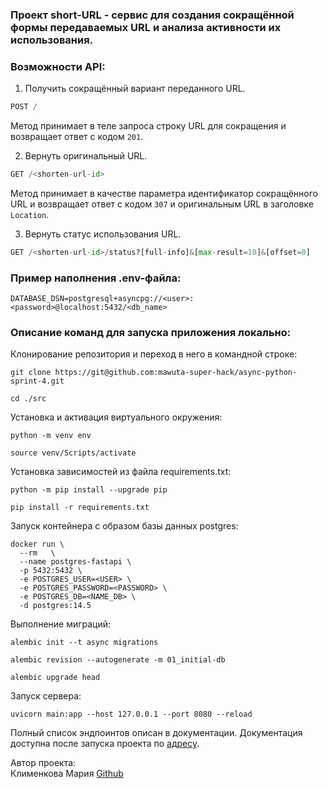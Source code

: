 ### Проект short-URL - сервис для создания сокращённой формы передаваемых URL и анализа активности их использования.

### Возможности API:

1. Получить сокращённый вариант переданного URL.

```python
POST /
```

Метод принимает в теле запроса строку URL для сокращения и возвращает ответ с кодом `201`.

2. Вернуть оригинальный URL.

```python
GET /<shorten-url-id>
```

Метод принимает в качестве параметра идентификатор сокращённого URL и возвращает ответ с кодом `307` и оригинальным URL в заголовке `Location`.

3. Вернуть статус использования URL.

```python
GET /<shorten-url-id>/status?[full-info]&[max-result=10]&[offset=0]
```


### Пример наполнения .env-файла:
```
DATABASE_DSN=postgresql+asyncpg://<user>:<password>@localhost:5432/<db_name>
```

### Описание команд для запуска приложения локально:

Клонирование репозитория и переход в него в командной строке:

```
git clone https://git@github.com:mawuta-super-hack/async-python-sprint-4.git
```

```
cd ./src
```


Установка и активация виртуального окружения:

```
python -m venv env
```

```
source venv/Scripts/activate
```


Установка зависимостей из файла requirements.txt:
```
python -m pip install --upgrade pip
```

```
pip install -r requirements.txt
```

Запуск контейнера с образом базы данных postgres:
```
docker run \
  --rm   \
  --name postgres-fastapi \
  -p 5432:5432 \
  -e POSTGRES_USER=<USER> \
  -e POSTGRES_PASSWORD=<PASSWORD> \
  -e POSTGRES_DB=<NAME_DB> \
  -d postgres:14.5
```

Выполнение миграций:
```
alembic init --t async migrations
```
```
alembic revision --autogenerate -m 01_initial-db
```
```
alembic upgrade head
```

Запуск сервера:
```
uvicorn main:app --host 127.0.0.1 --port 8080 --reload
```

Полный список эндпоинтов описан в документации.
Документация доступна после запуска проекта по [адресу](http://127.0.0.1:8080/api/openapi).

Автор проекта:
<br>
Клименкова Мария [Github](https://github.com/mawuta-super-hack)<br>
